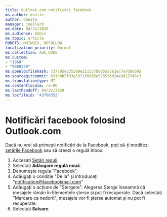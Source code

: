 ```yaml
---
title: Outlook.com notificări facebook
ms.author: daeite
author: daeite
manager: joallard
ms.date: 04/21/2020
ms.audience: Admin
ms.topic: article
ROBOTS: NOINDEX, NOFOLLOW
localization_priority: Normal
ms.collection: Adm_O365
ms.custom:
- "1968"
- "9000339"
ms.openlocfilehash: 737785e235389e211557b8055a561ec7a7d66692
ms.sourcegitcommit: 631cbb5f03e5371f0995e976536d24e9d13746c3
ms.translationtype: MT
ms.contentlocale: ro-RO
ms.lasthandoff: 04/22/2020
ms.locfileid: "43760352"
---
```

# <a name="facebook-notifications-using-outlookcom"></a>Notificări facebook folosind Outlook.com

Dacă nu vrei să primești notificări de la Facebook, poți să-ți modifezi [setările Facebook](https://aka.ms/facebook-notifications-settings) sau să creezi o regulă Inbox.

1. Accesați [Setări reguli](https://outlook.live.com/mail/options/mail/rules/inboxRules).
1. Selectați **Adăugare regulă nouă**.
1. Denumește regula "Facebook".
1. Adăugați o condiție "De la" și introduceți "notification@facebookmail.com"
1. Adăugați o acțiune de "Ștergere". Alegerea Șterge înseamnă că mesajele rămân în Elementele șterse și pot fi recuperate. Dacă selectați "Marcare ca nedorit", mesajele vor fi șterse automat și nu pot fi recuperate.
1. Selectați **Salvare**.